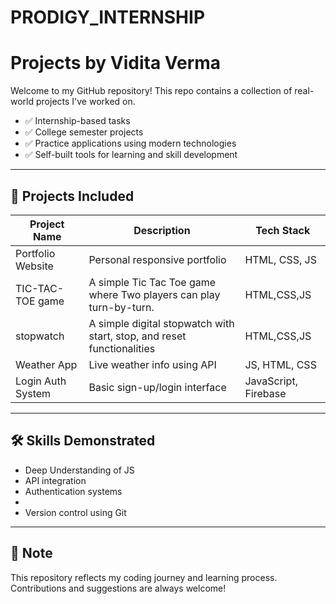 # PRODIGY_INTERNSHIP
# Projects by Vidita Verma

Welcome to my GitHub repository! This repo contains a collection of real-world projects I've worked on.

- ✅ Internship-based tasks
- ✅ College semester projects
- ✅ Practice applications using modern technologies
- ✅ Self-built tools for learning and skill development

---

## 📂 Projects Included

| Project Name | Description | Tech Stack |
|--------------|-------------|-------------|
| Portfolio Website | Personal responsive portfolio | HTML, CSS, JS |
| TIC-TAC-TOE game| A simple Tic Tac Toe game where Two players can play turn-by-turn.| HTML,CSS,JS |
| stopwatch | A simple digital stopwatch with start, stop, and reset functionalities | HTML,CSS,JS |
| Weather App | Live weather info using API | JS, HTML, CSS |
| Login Auth System | Basic sign-up/login interface | JavaScript, Firebase |

---

## 🛠️ Skills Demonstrated
- Deep Understanding of JS
- API integration
- Authentication systems
- 
- Version control using Git

---

## 📌 Note
This repository reflects my coding journey and learning process. Contributions and suggestions are always welcome!

